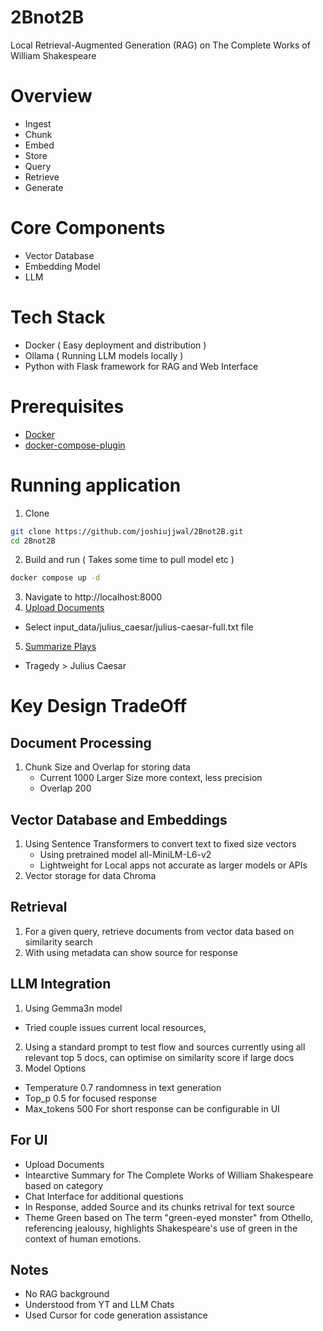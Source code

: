 # 2Bnot2B
Local Retrieval-Augmented Generation (RAG) on The Complete Works of William Shakespeare 

# Overview
- Ingest
- Chunk
- Embed
- Store
- Query
- Retrieve
- Generate

# Core Components
- Vector Database
- Embedding Model
- LLM

# Tech Stack
- Docker ( Easy deployment and distribution )
- Ollama ( Running LLM models locally )
- Python with Flask framework for RAG and Web Interface

# Prerequisites 
- [Docker](https://docs.docker.com/get-started/get-docker/)
- [docker-compose-plugin](https://docs.docker.com/compose/install/)

# Running application
1. Clone 
```bash
git clone https://github.com/joshiujjwal/2Bnot2B.git
cd 2Bnot2B
```
2. Build and run ( Takes some time to pull model etc )
```bash
docker compose up -d
```
3. Navigate to http://localhost:8000 
4. [Upload Documents](http://localhost:8000/#upload)
 - Select input_data/julius_caesar/julius-caesar-full.txt file
5. [Summarize Plays](http://localhost:8000/#plays)
- Tragedy > Julius Caesar

# Key Design TradeOff
## Document Processing 
1. Chunk Size and Overlap for storing data
    - Current 1000 Larger Size more context, less precision
    - Overlap 200 

## Vector Database and Embeddings
1. Using Sentence Transformers to convert text to fixed size vectors
    - Using pretrained model all-MiniLM-L6-v2
    - Lightweight for Local apps not accurate as larger models or APIs
2. Vector storage for data Chroma

## Retrieval
1. For a given query, retrieve documents from vector data based on similarity search
2. With using metadata can show source for response

## LLM Integration
1. Using Gemma3n model
 - Tried couple issues current local resources, 
2. Using a standard prompt to test flow and sources currently using all relevant top 5 docs, can optimise on similarity score if large docs
3. Model Options
 - Temperature 0.7 randomness in text generation
 - Top_p 0.5 for focused response
 - Max_tokens 500 For short response can be configurable in UI

 ## For UI
 - Upload Documents
 - Intearctive Summary for The Complete Works of William Shakespeare based on category
 - Chat Interface for additional questions
 - In Response, added Source and its chunks retrival for text source
 - Theme Green based on The term "green-eyed monster" from Othello, referencing jealousy, highlights Shakespeare's use of green in the context of human emotions.

 ## Notes
 - No RAG background
 - Understood from YT and LLM Chats
 - Used Cursor for code generation assistance
